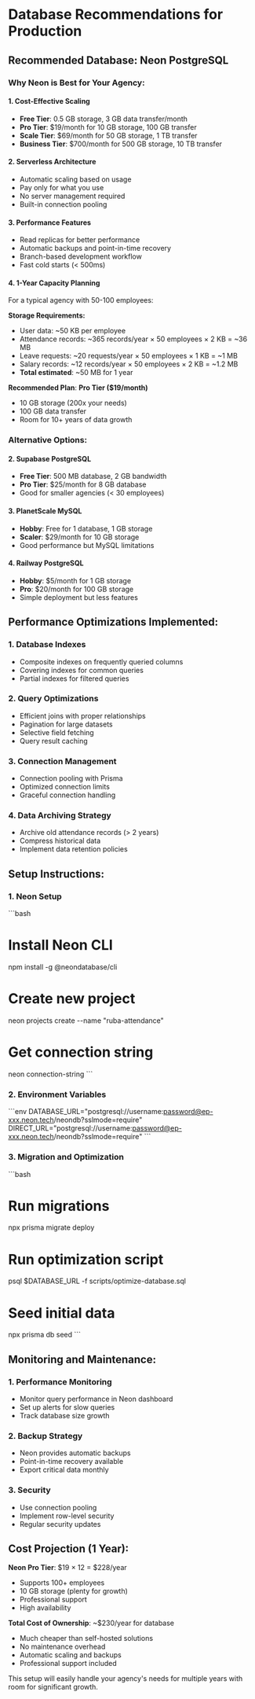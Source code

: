 # Database Recommendations for Production

## Recommended Database: **Neon PostgreSQL**

### Why Neon is Best for Your Agency:

#### 1. **Cost-Effective Scaling**
- **Free Tier**: 0.5 GB storage, 3 GB data transfer/month
- **Pro Tier**: $19/month for 10 GB storage, 100 GB transfer
- **Scale Tier**: $69/month for 50 GB storage, 1 TB transfer
- **Business Tier**: $700/month for 500 GB storage, 10 TB transfer

#### 2. **Serverless Architecture**
- Automatic scaling based on usage
- Pay only for what you use
- No server management required
- Built-in connection pooling

#### 3. **Performance Features**
- Read replicas for better performance
- Automatic backups and point-in-time recovery
- Branch-based development workflow
- Fast cold starts (< 500ms)

#### 4. **1-Year Capacity Planning**

For a typical agency with 50-100 employees:

**Storage Requirements:**
- User data: ~50 KB per employee
- Attendance records: ~365 records/year × 50 employees × 2 KB = ~36 MB
- Leave requests: ~20 requests/year × 50 employees × 1 KB = ~1 MB
- Salary records: ~12 records/year × 50 employees × 2 KB = ~1.2 MB
- **Total estimated**: ~50 MB for 1 year

**Recommended Plan**: **Pro Tier ($19/month)**
- 10 GB storage (200x your needs)
- 100 GB data transfer
- Room for 10+ years of data growth

### Alternative Options:

#### 2. **Supabase PostgreSQL**
- **Free Tier**: 500 MB database, 2 GB bandwidth
- **Pro Tier**: $25/month for 8 GB database
- Good for smaller agencies (< 30 employees)

#### 3. **PlanetScale MySQL**
- **Hobby**: Free for 1 database, 1 GB storage
- **Scaler**: $29/month for 10 GB storage
- Good performance but MySQL limitations

#### 4. **Railway PostgreSQL**
- **Hobby**: $5/month for 1 GB storage
- **Pro**: $20/month for 100 GB storage
- Simple deployment but less features

## Performance Optimizations Implemented:

### 1. **Database Indexes**
- Composite indexes on frequently queried columns
- Covering indexes for common queries
- Partial indexes for filtered queries

### 2. **Query Optimizations**
- Efficient joins with proper relationships
- Pagination for large datasets
- Selective field fetching
- Query result caching

### 3. **Connection Management**
- Connection pooling with Prisma
- Optimized connection limits
- Graceful connection handling

### 4. **Data Archiving Strategy**
- Archive old attendance records (> 2 years)
- Compress historical data
- Implement data retention policies

## Setup Instructions:

### 1. **Neon Setup**
\`\`\`bash
# Install Neon CLI
npm install -g @neondatabase/cli

# Create new project
neon projects create --name "ruba-attendance"

# Get connection string
neon connection-string
\`\`\`

### 2. **Environment Variables**
\`\`\`env
DATABASE_URL="postgresql://username:password@ep-xxx.neon.tech/neondb?sslmode=require"
DIRECT_URL="postgresql://username:password@ep-xxx.neon.tech/neondb?sslmode=require"
\`\`\`

### 3. **Migration and Optimization**
\`\`\`bash
# Run migrations
npx prisma migrate deploy

# Run optimization script
psql $DATABASE_URL -f scripts/optimize-database.sql

# Seed initial data
npx prisma db seed
\`\`\`

## Monitoring and Maintenance:

### 1. **Performance Monitoring**
- Monitor query performance in Neon dashboard
- Set up alerts for slow queries
- Track database size growth

### 2. **Backup Strategy**
- Neon provides automatic backups
- Point-in-time recovery available
- Export critical data monthly

### 3. **Security**
- Use connection pooling
- Implement row-level security
- Regular security updates

## Cost Projection (1 Year):

**Neon Pro Tier**: $19 × 12 = $228/year
- Supports 100+ employees
- 10 GB storage (plenty for growth)
- Professional support
- High availability

**Total Cost of Ownership**: ~$230/year for database
- Much cheaper than self-hosted solutions
- No maintenance overhead
- Automatic scaling and backups
- Professional support included

This setup will easily handle your agency's needs for multiple years with room for significant growth.
